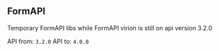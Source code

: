 ## FormAPI

Temporary FormAPI libs while FormAPI virion is still on api version 3.2.0

API from: `3.2.0`
API to: `4.0.0`